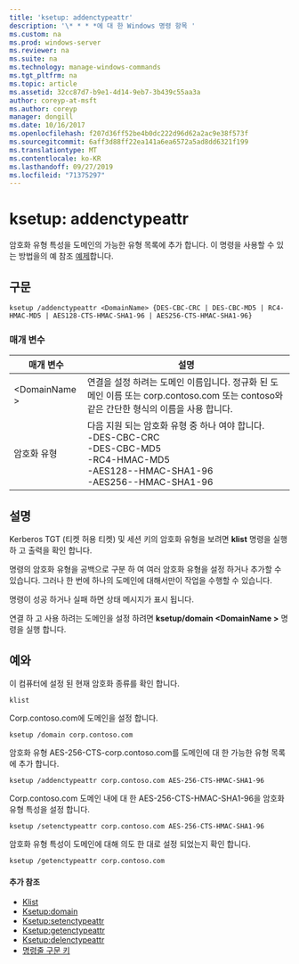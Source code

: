 ```yaml
---
title: 'ksetup: addenctypeattr'
description: '\* * * *에 대 한 Windows 명령 항목 '
ms.custom: na
ms.prod: windows-server
ms.reviewer: na
ms.suite: na
ms.technology: manage-windows-commands
ms.tgt_pltfrm: na
ms.topic: article
ms.assetid: 32cc87d7-b9e1-4d14-9eb7-3b439c55aa3a
author: coreyp-at-msft
ms.author: coreyp
manager: dongill
ms.date: 10/16/2017
ms.openlocfilehash: f207d36ff52be4b0dc222d96d62a2ac9e38f573f
ms.sourcegitcommit: 6aff3d88ff22ea141a6ea6572a5ad8dd6321f199
ms.translationtype: MT
ms.contentlocale: ko-KR
ms.lasthandoff: 09/27/2019
ms.locfileid: "71375297"
---
```

# <a name="ksetupaddenctypeattr"></a>ksetup: addenctypeattr



암호화 유형 특성을 도메인의 가능한 유형 목록에 추가 합니다. 이 명령을 사용할 수 있는 방법을의 예 참조 [예제](#BKMK_Examples)합니다.

## <a name="syntax"></a>구문

```
ksetup /addenctypeattr <DomainName> {DES-CBC-CRC | DES-CBC-MD5 | RC4-HMAC-MD5 | AES128-CTS-HMAC-SHA1-96 | AES256-CTS-HMAC-SHA1-96}
```

### <a name="parameters"></a>매개 변수

|매개 변수|설명|
|---------|-----------|
|\<DomainName >|연결을 설정 하려는 도메인 이름입니다. 정규화 된 도메인 이름 또는 corp.contoso.com 또는 contoso와 같은 간단한 형식의 이름을 사용 합니다.|
|암호화 유형|다음 지원 되는 암호화 유형 중 하나 여야 합니다.</br>-DES-CBC-CRC</br>-DES-CBC-MD5</br>-RC4-HMAC-MD5</br>-AES128--HMAC-SHA1-96</br>-AES256--HMAC-SHA1-96|

## <a name="remarks"></a>설명

Kerberos TGT (티켓 허용 티켓) 및 세션 키의 암호화 유형을 보려면 **klist** 명령을 실행 하 고 출력을 확인 합니다.

명령의 암호화 유형을 공백으로 구분 하 여 여러 암호화 유형을 설정 하거나 추가할 수 있습니다. 그러나 한 번에 하나의 도메인에 대해서만이 작업을 수행할 수 있습니다.

명령이 성공 하거나 실패 하면 상태 메시지가 표시 됩니다.

연결 하 고 사용 하려는 도메인을 설정 하려면 **ksetup/domain \<DomainName >** 명령을 실행 합니다.

## <a name="BKMK_Examples"></a>예와

이 컴퓨터에 설정 된 현재 암호화 종류를 확인 합니다.
```
klist
```
Corp.contoso.com에 도메인을 설정 합니다.
```
ksetup /domain corp.contoso.com
```
암호화 유형 AES-256-CTS-corp.contoso.com를 도메인에 대 한 가능한 유형 목록에 추가 합니다.
```
ksetup /addenctypeattr corp.contoso.com AES-256-CTS-HMAC-SHA1-96
```
Corp.contoso.com 도메인 내에 대 한 AES-256-CTS-HMAC-SHA1-96을 암호화 유형 특성을 설정 합니다.
```
ksetup /setenctypeattr corp.contoso.com AES-256-CTS-HMAC-SHA1-96
```
암호화 유형 특성이 도메인에 대해 의도 한 대로 설정 되었는지 확인 합니다.
```
ksetup /getenctypeattr corp.contoso.com
```

#### <a name="additional-references"></a>추가 참조

-   [Klist](klist.md)
-   [Ksetup:domain](ksetup-domain.md)
-   [Ksetup:setenctypeattr](ksetup-setenctypeattr.md)
-   [Ksetup:getenctypeattr](ksetup-getenctypeattr.md)
-   [Ksetup:delenctypeattr](ksetup-delenctypeattr.md)
-   [명령줄 구문 키](command-line-syntax-key.md)